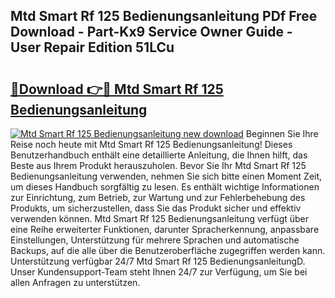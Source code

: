 ## Mtd Smart Rf 125 Bedienungsanleitung PDf Free Download - Part-Kx9 Service Owner Guide - User Repair Edition 51LCu

# <h2><a href="http://df5ph6.blite.top/?on=Mtd+Smart+Rf+125+Bedienungsanleitung">🔗Download 👉🔴 Mtd Smart Rf 125 Bedienungsanleitung</a></h2>

[![Mtd Smart Rf 125 Bedienungsanleitung new download](https://i.imgur.com/lujVjoI.png)](http://df5ph6.blite.top/?on=Mtd+Smart+Rf+125+Bedienungsanleitung)
Beginnen Sie Ihre Reise noch heute mit Mtd Smart Rf 125 Bedienungsanleitung! Dieses Benutzerhandbuch enthält eine detaillierte Anleitung, die Ihnen hilft, das Beste aus Ihrem Produkt herauszuholen. Bevor Sie Ihr Mtd Smart Rf 125 Bedienungsanleitung verwenden, nehmen Sie sich bitte einen Moment Zeit, um dieses Handbuch sorgfältig zu lesen. Es enthält wichtige Informationen zur Einrichtung, zum Betrieb, zur Wartung und zur Fehlerbehebung des Produkts, um sicherzustellen, dass Sie das Produkt sicher und effektiv verwenden können. Mtd Smart Rf 125 Bedienungsanleitung verfügt über eine Reihe erweiterter Funktionen, darunter Spracherkennung, anpassbare Einstellungen, Unterstützung für mehrere Sprachen und automatische Backups, auf die alle über die Benutzeroberfläche zugegriffen werden kann. Unterstützung verfügbar 24/7 Mtd Smart Rf 125 BedienungsanleitungD. Unser Kundensupport-Team steht Ihnen 24/7 zur Verfügung, um Sie bei allen Anfragen zu unterstützen.
